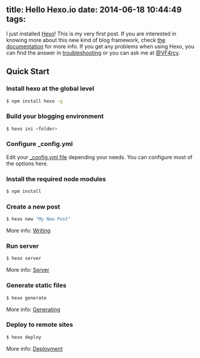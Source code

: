 title: Hello Hexo.io
date: 2014-06-18 10:44:49
tags:
---
I just installed [Hexo](http://hexo.io/)! This is my very first post. If you are interested in knowing more about this new kind of blog framework, check [the documentation](http://hexo.io/docs/) for more info. If you get any problems when using Hexo, you can find the answer in [troubleshooting](http://hexo.io/docs/troubleshooting.html) or you can ask me at [@VF4rcy](https://twitter.com/VF4rcy).



## Quick Start

### Install hexo at the global level
``` bash
$ npm install hexo -g
```

### Build your blogging environment
``` bash
$ hexo ini <folder>
```

### Configure _config.yml
Edit your [_config.yml file](http://hexo.io/docs/configuration.html) depending your needs. You can configure most of the options here.

### Install the required node modules

``` bash
$ npm install
```

### Create a new post

``` bash
$ hexo new "My New Post"
```

More info: [Writing](http://hexo.io/docs/writing.html)

### Run server

``` bash
$ hexo server
```

More info: [Server](http://hexo.io/docs/server.html)

### Generate static files

``` bash
$ hexo generate
```

More info: [Generating](http://hexo.io/docs/generating.html)

### Deploy to remote sites

``` bash
$ hexo deploy
```

More info: [Deployment](http://hexo.io/docs/deployment.html)
